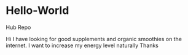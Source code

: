 # Hello-World
Hub Repo

Hi 
I have looking for good supplements and organic smoothies on the internet. I want to increase my energy level naturally
Thanks
